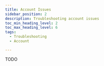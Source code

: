 ```yaml
---
title: Account Issues
sidebar_position: 2
description: Troubleshooting account issues
toc_min_heading_level: 2
toc_max_heading_level: 6
tags:
  - Troubleshooting
  - Account

---
```


TODO